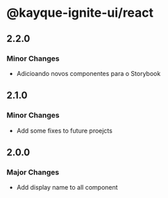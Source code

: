 # @kayque-ignite-ui/react

## 2.2.0

### Minor Changes

- Adicioando novos componentes para o Storybook

## 2.1.0

### Minor Changes

- Add some fixes to future proejcts

## 2.0.0

### Major Changes

- Add display name to all component
